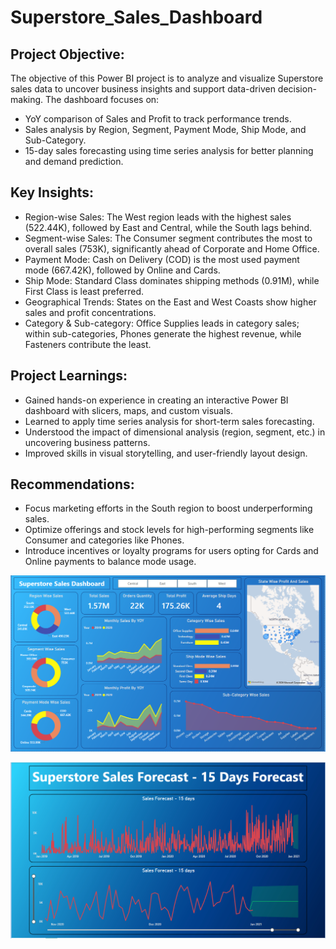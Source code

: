 # Superstore_Sales_Dashboard

## Project Objective: 
The objective of this Power BI project is to analyze and visualize Superstore sales data to uncover business insights and support data-driven decision-making. The dashboard focuses on:
- YoY comparison of Sales and Profit to track performance trends.
- Sales analysis by Region, Segment, Payment Mode, Ship Mode, and Sub-Category.
- 15-day sales forecasting using time series analysis for better planning and demand prediction.

## Key Insights:
- Region-wise Sales: The West region leads with the highest sales (522.44K), followed by East and Central, while the South lags behind.
- Segment-wise Sales: The Consumer segment contributes the most to overall sales (753K), significantly ahead of Corporate and Home Office.
- Payment Mode: Cash on Delivery (COD) is the most used payment mode (667.42K), followed by Online and Cards.
- Ship Mode: Standard Class dominates shipping methods (0.91M), while First Class is least preferred.
- Geographical Trends: States on the East and West Coasts show higher sales and profit concentrations.
- Category & Sub-category: Office Supplies leads in category sales; within sub-categories, Phones generate the highest revenue, while Fasteners contribute the least.

## Project Learnings:
- Gained hands-on experience in creating an interactive Power BI dashboard with slicers, maps, and custom visuals.
- Learned to apply time series analysis for short-term sales forecasting.
- Understood the impact of dimensional analysis (region, segment, etc.) in uncovering business patterns.
- Improved skills in visual storytelling, and user-friendly layout design.

## Recommendations:
- Focus marketing efforts in the South region to boost underperforming sales.
- Optimize offerings and stock levels for high-performing segments like Consumer and categories like Phones.
- Introduce incentives or loyalty programs for users opting for Cards and Online payments to balance mode usage.

![Dashboard View](https://github.com/sanurag20/Superstore_Sales_Dashboard/blob/main/Superstore%20sales%20Dahboard.png)

![Dashboard View](https://github.com/sanurag20/Superstore_Sales_Dashboard/blob/main/Superstore%20sales%20forecast.png)
